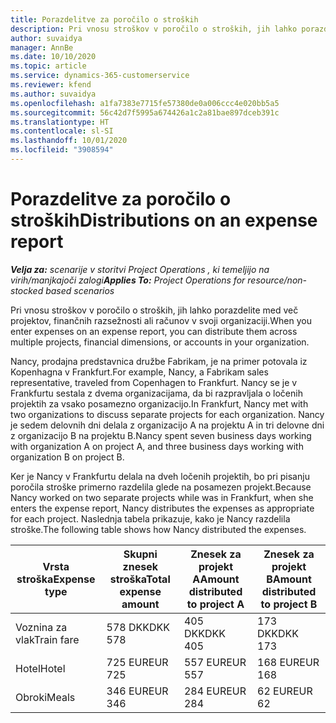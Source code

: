 ```yaml
---
title: Porazdelitve za poročilo o stroških
description: Pri vnosu stroškov v poročilo o stroških, jih lahko porazdelite med več projektov, pravnih oseb ali računov v svoji organizaciji.
author: suvaidya
manager: AnnBe
ms.date: 10/10/2020
ms.topic: article
ms.service: dynamics-365-customerservice
ms.reviewer: kfend
ms.author: suvaidya
ms.openlocfilehash: a1fa7383e7715fe57380de0a006ccc4e020bb5a5
ms.sourcegitcommit: 56c42d7f5995a674426a1c2a81bae897dceb391c
ms.translationtype: HT
ms.contentlocale: sl-SI
ms.lasthandoff: 10/01/2020
ms.locfileid: "3908594"
---
```

# <a name="distributions-on-an-expense-report"></a><span data-ttu-id="175d0-103">Porazdelitve za poročilo o stroških</span><span class="sxs-lookup"><span data-stu-id="175d0-103">Distributions on an expense report</span></span>

<span data-ttu-id="175d0-104">_**Velja za:** scenarije v storitvi Project Operations , ki temeljijo na virih/manjkajoči zalogi_</span><span class="sxs-lookup"><span data-stu-id="175d0-104">_**Applies To:** Project Operations for resource/non-stocked based scenarios_</span></span>

<span data-ttu-id="175d0-105">Pri vnosu stroškov v poročilo o stroških, jih lahko porazdelite med več projektov, finančnih razsežnosti ali računov v svoji organizaciji.</span><span class="sxs-lookup"><span data-stu-id="175d0-105">When you enter expenses on an expense report, you can distribute them across multiple projects, financial dimensions, or accounts in your organization.</span></span>

<span data-ttu-id="175d0-106">Nancy, prodajna predstavnica družbe Fabrikam, je na primer potovala iz Kopenhagna v Frankfurt.</span><span class="sxs-lookup"><span data-stu-id="175d0-106">For example, Nancy, a Fabrikam sales representative, traveled from Copenhagen to Frankfurt.</span></span> <span data-ttu-id="175d0-107">Nancy se je v Frankfurtu sestala z dvema organizacijama, da bi razpravljala o ločenih projektih za vsako posamezno organizacijo.</span><span class="sxs-lookup"><span data-stu-id="175d0-107">In Frankfurt, Nancy met with two organizations to discuss separate projects for each organization.</span></span> <span data-ttu-id="175d0-108">Nancy je sedem delovnih dni delala z organizacijo A na projektu A in tri delovne dni z organizacijo B na projektu B.</span><span class="sxs-lookup"><span data-stu-id="175d0-108">Nancy spent seven business days working with organization A on project A, and three business days working with organization B on project B.</span></span>

<span data-ttu-id="175d0-109">Ker je Nancy v Frankfurtu delala na dveh ločenih projektih, bo pri pisanju poročila stroške primerno razdelila glede na posamezen projekt.</span><span class="sxs-lookup"><span data-stu-id="175d0-109">Because Nancy worked on two separate projects while was in Frankfurt, when she enters the expense report, Nancy distributes the expenses as appropriate for each project.</span></span> <span data-ttu-id="175d0-110">Naslednja tabela prikazuje, kako je Nancy razdelila stroške.</span><span class="sxs-lookup"><span data-stu-id="175d0-110">The following table shows how Nancy distributed the expenses.</span></span>

| <span data-ttu-id="175d0-111">Vrsta stroška</span><span class="sxs-lookup"><span data-stu-id="175d0-111">Expense type</span></span> | <span data-ttu-id="175d0-112">Skupni znesek stroška</span><span class="sxs-lookup"><span data-stu-id="175d0-112">Total expense amount</span></span> | <span data-ttu-id="175d0-113">Znesek za projekt A</span><span class="sxs-lookup"><span data-stu-id="175d0-113">Amount distributed to project A</span></span> | <span data-ttu-id="175d0-114">Znesek za projekt B</span><span class="sxs-lookup"><span data-stu-id="175d0-114">Amount distributed to project B</span></span> |
|--------------|----------------------|---------------------------------|---------------------------------|
| <span data-ttu-id="175d0-115">Voznina za vlak</span><span class="sxs-lookup"><span data-stu-id="175d0-115">Train fare</span></span>   | <span data-ttu-id="175d0-116">578 DKK</span><span class="sxs-lookup"><span data-stu-id="175d0-116">DKK 578</span></span>              | <span data-ttu-id="175d0-117">405 DKK</span><span class="sxs-lookup"><span data-stu-id="175d0-117">DKK 405</span></span>                         | <span data-ttu-id="175d0-118">173 DKK</span><span class="sxs-lookup"><span data-stu-id="175d0-118">DKK 173</span></span>                         |
| <span data-ttu-id="175d0-119">Hotel</span><span class="sxs-lookup"><span data-stu-id="175d0-119">Hotel</span></span>        | <span data-ttu-id="175d0-120">725 EUR</span><span class="sxs-lookup"><span data-stu-id="175d0-120">EUR 725</span></span>              | <span data-ttu-id="175d0-121">557 EUR</span><span class="sxs-lookup"><span data-stu-id="175d0-121">EUR 557</span></span>                         | <span data-ttu-id="175d0-122">168 EUR</span><span class="sxs-lookup"><span data-stu-id="175d0-122">EUR 168</span></span>                         |
| <span data-ttu-id="175d0-123">Obroki</span><span class="sxs-lookup"><span data-stu-id="175d0-123">Meals</span></span>        | <span data-ttu-id="175d0-124">346 EUR</span><span class="sxs-lookup"><span data-stu-id="175d0-124">EUR 346</span></span>              | <span data-ttu-id="175d0-125">284 EUR</span><span class="sxs-lookup"><span data-stu-id="175d0-125">EUR 284</span></span>                         | <span data-ttu-id="175d0-126">62 EUR</span><span class="sxs-lookup"><span data-stu-id="175d0-126">EUR 62</span></span>                          |
